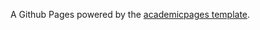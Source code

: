 A Github Pages powered by the [academicpages template](https://github.com/academicpages/academicpages.github.io).